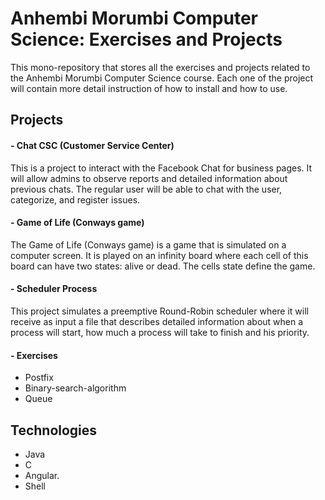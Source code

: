 # Anhembi Morumbi Computer Science: Exercises and Projects 

This mono-repository  that stores all the exercises and projects related to the Anhembi Morumbi Computer Science course.
Each one of the project will contain more detail instruction of how to install and how to use.

## Projects 

#### - Chat CSC  (Customer Service Center)
This is a project to interact with the Facebook Chat for business pages.
It will allow admins to observe reports and detailed information about previous chats.
The regular user will be able to chat with the user,  categorize, and register issues.


#### - Game of Life (Conways game)
The Game of Life (Conways game) is a game that is simulated on a computer screen.
It is played on an infinity board where each cell of this board can have two states: alive or dead. The cells state define the game.

#### - Scheduler Process
This project simulates a preemptive Round-Robin scheduler where it will receive as input a file that
describes detailed information about when a process will start, how much a process will take to finish
and his priority. 

#### - Exercises
- Postfix
- Binary-search-algorithm
- Queue

## Technologies
- Java
- C
- Angular.
- Shell
